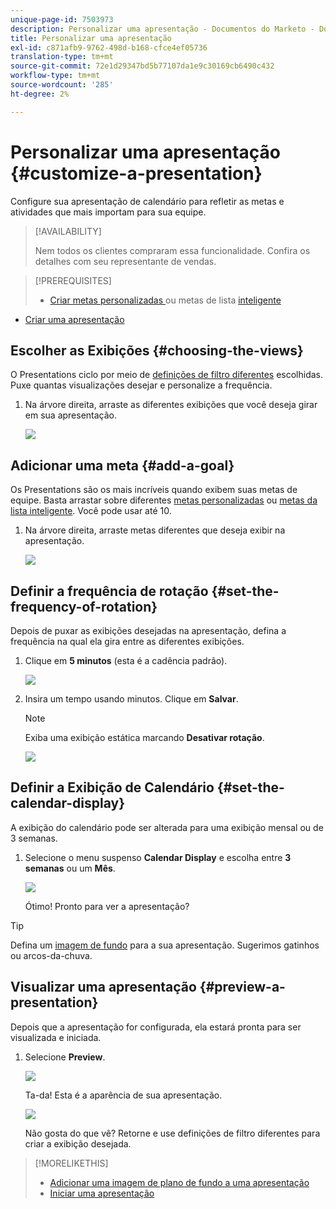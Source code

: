 ```yaml
---
unique-page-id: 7503973
description: Personalizar uma apresentação - Documentos do Marketo - Documentação do produto
title: Personalizar uma apresentação
exl-id: c871afb9-9762-498d-b168-cfce4ef05736
translation-type: tm+mt
source-git-commit: 72e1d29347bd5b77107da1e9c30169cb6490c432
workflow-type: tm+mt
source-wordcount: '285'
ht-degree: 2%

---
```


# Personalizar uma apresentação {#customize-a-presentation}

Configure sua apresentação de calendário para refletir as metas e atividades que mais importam para sua equipe.

>[!AVAILABILITY]
>
>
>Nem todos os clientes compraram essa funcionalidade. Confira os detalhes com seu representante de vendas.

>[!PREREQUISITES]
>
>* [Criar metas personalizadas ](/help/marketo/product-docs/core-marketo-concepts/marketing-calendar/calendar-hd/create-a-custom-goal.md) ou metas de lista  [inteligente](/help/marketo/product-docs/core-marketo-concepts/marketing-calendar/calendar-hd/create-a-smart-list-goal.md)
   >
   >
* [Criar uma apresentação](/help/marketo/product-docs/core-marketo-concepts/marketing-calendar/calendar-hd/create-a-presentation.md)


## Escolher as Exibições {#choosing-the-views}

O Presentations ciclo por meio de [definições de filtro diferentes](/help/marketo/product-docs/core-marketo-concepts/marketing-calendar/working-with-the-calendar/filtering-the-marketing-calendar.md) escolhidas. Puxe quantas visualizações desejar e personalize a frequência.

1. Na árvore direita, arraste as diferentes exibições que você deseja girar em sua apresentação.

   ![](assets/image2015-3-18-13-3a6-3a10.png)

## Adicionar uma meta {#add-a-goal}

Os Presentations são os mais incríveis quando exibem suas metas de equipe. Basta arrastar sobre diferentes [metas personalizadas](/help/marketo/product-docs/core-marketo-concepts/marketing-calendar/calendar-hd/create-a-custom-goal.md) ou [metas da lista inteligente](/help/marketo/product-docs/core-marketo-concepts/marketing-calendar/calendar-hd/create-a-smart-list-goal.md). Você pode usar até 10.

1. Na árvore direita, arraste metas diferentes que deseja exibir na apresentação.

   ![](assets/image2015-3-24-14-3a23-3a26.png)

## Definir a frequência de rotação {#set-the-frequency-of-rotation}

Depois de puxar as exibições desejadas na apresentação, defina a frequência na qual ela gira entre as diferentes exibições.

1. Clique em **5 minutos** (esta é a cadência padrão).

   ![](assets/image2015-3-18-13-3a17-3a29.png)

1. Insira um tempo usando minutos. Clique em **Salvar**.

   >[!NOTE]
   >
   >Exiba uma exibição estática marcando **Desativar rotação**.

   ![](assets/image2015-3-18-13-3a22-3a18.png)

## Definir a Exibição de Calendário {#set-the-calendar-display}

A exibição do calendário pode ser alterada para uma exibição mensal ou de 3 semanas.

1. Selecione o menu suspenso **Calendar Display** e escolha entre **3 semanas** ou um **Mês**.

   ![](assets/image2015-3-18-13-3a27-3a37.png)

   Ótimo! Pronto para ver a apresentação?

>[!TIP]
>
>Defina um [imagem de fundo](/help/marketo/product-docs/core-marketo-concepts/marketing-calendar/calendar-hd/add-a-background-image-to-a-presentation.md) para a sua apresentação. Sugerimos gatinhos ou arcos-da-chuva.

## Visualizar uma apresentação {#preview-a-presentation}

Depois que a apresentação for configurada, ela estará pronta para ser visualizada e iniciada.

1. Selecione **Preview**.

   ![](assets/image2015-3-18-13-3a37-3a55.png)

   Ta-da! Esta é a aparência de sua apresentação.

   ![](assets/image2015-3-24-14-3a29-3a29.png)

   Não gosta do que vê? Retorne e use definições de filtro diferentes para criar a exibição desejada.

>[!MORELIKETHIS]
>
>* [Adicionar uma imagem de plano de fundo a uma apresentação](/help/marketo/product-docs/core-marketo-concepts/marketing-calendar/calendar-hd/add-a-background-image-to-a-presentation.md)
>* [Iniciar uma apresentação](/help/marketo/product-docs/core-marketo-concepts/marketing-calendar/calendar-hd/launch-a-presentation.md)

